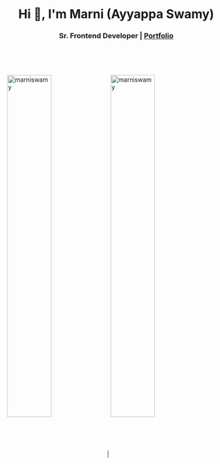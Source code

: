 <h1 align="center">Hi 👋, I'm Marni (Ayyappa Swamy)</h1>
<h3 align="center">Sr. Frontend Developer | <a target="_blank" href="https://marniswamy.github.io/my-profile/">Portfolio</a></h3>

<br/>
<br/>
<br/>

<img align="center" width="45%" src="https://github-readme-stats.vercel.app/api?username=marniswamy&show_icons=true&locale=en" alt="marniswamy" /> | <img align="center" width="45%" src="https://github-readme-streak-stats.herokuapp.com/?user=marniswamy&" alt="marniswamy" />

<br/>
<br/>
